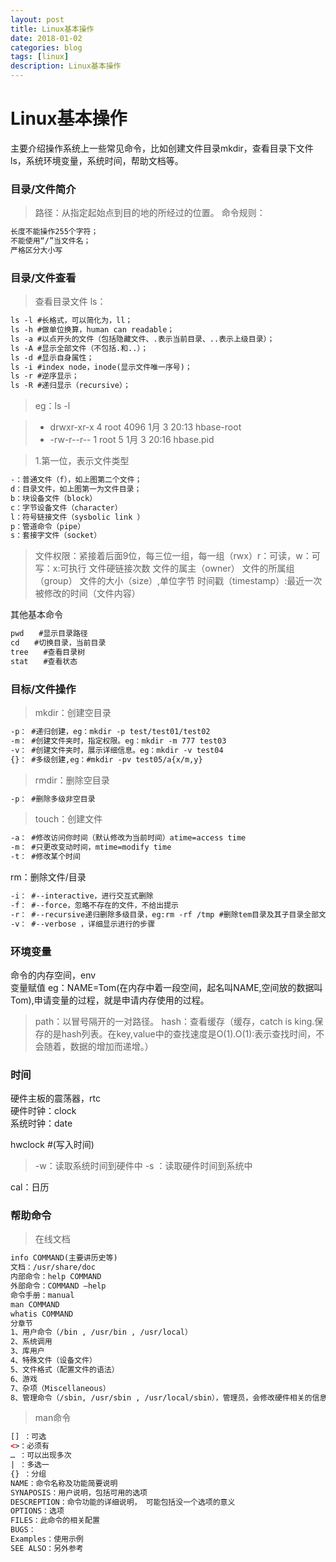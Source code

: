 ```yaml
---
layout: post
title: Linux基本操作
date: 2018-01-02
categories: blog
tags: [linux]
description: Linux基本操作
---
```


# Linux基本操作

主要介绍操作系统上一些常见命令，比如创建文件目录mkdir，查看目录下文件ls，系统环境变量，系统时间，帮助文档等。

### 目录/文件简介

> 路径：从指定起始点到目的地的所经过的位置。
> 命令规则：

```xml
长度不能操作255个字符；
不能使用“/”当文件名；
严格区分大小写
```

### 目录/文件查看

> 查看目录文件 ls：

```xml
ls -l #长格式，可以简化为，ll；
ls -h #做单位换算，human can readable；
ls -a #以点开头的文件（包括隐藏文件、.表示当前目录、..表示上级目录）；
ls -A #显示全部文件（不包括.和..）；
ls -d #显示自身属性；
ls -i #index node，inode(显示文件唯一序号)；
ls -r #逆序显示；
ls -R #递归显示（recursive）；
```

> eg：ls -l

>- drwxr-xr-x 4 root 4096 1月 3 20:13 hbase-root
>- -rw-r--r-- 1 root    5 1月 3 20:16 hbase.pid

> 1.第一位，表示文件类型

```xml
-：普通文件（f），如上图第二个文件；
d：目录文件，如上图第一为文件目录；
b：块设备文件（block）
c：字节设备文件（character）
l：符号链接文件（sysbolic link ）
p：管道命令（pipe）
s：套接字文件（socket）
```

> 文件权限：紧接着后面9位，每三位一组，每一组（rwx）r：可读，w：可写：x:可执行
> 文件硬链接次数
> 文件的属主（owner）
> 文件的所属组（group）
> 文件的大小（size）,单位字节
> 时间戳（timestamp）:最近一次被修改的时间（文件内容）

其他基本命令

```xml
pwd　　#显示目录路径
cd　　#切换目录，当前目录
tree　　#查看目录树
stat　　#查看状态
```

### 目标/文件操作

> mkdir：创建空目录

```xml
-p： #递归创建，eg：mkdir -p test/test01/test02
-m： #创建文件夹时，指定权限。eg：mkdir -m 777 test03
-v： #创建文件夹时，展示详细信息。eg：mkdir -v test04
{}： #多级创建,eg：#mkdir -pv test05/a{x/m,y}
```

> rmdir：删除空目录

```xml
-p： #删除多级非空目录
```

> touch：创建文件

```xml
-a： #修改访问你时间（默认修改为当前时间）atime=access time
-m： #只更改变动时间，mtime=modify time
-t： #修改某个时间
```

rm：删除文件/目录

```xml
-i： #--interactive，进行交互式删除
-f： #--force，忽略不存在的文件，不给出提示
-r： #--recursive递归删除多级目录，eg:rm -rf /tmp #删除tem目录及其子目录全部文件
-v： #--verbose ，详细显示进行的步骤
```

### 环境变量

命令的内存空间，env<br/>
变量赋值  eg：NAME=Tom(在内存中着一段空间，起名叫NAME,空间放的数据叫Tom),申请变量的过程，就是申请内存使用的过程。

> path：以冒号隔开的一对路径。
> hash：查看缓存（缓存，catch is king.保存的是hash列表。在key,value中的查找速度是O(1).O(1):表示查找时间，不会随着，数据的增加而递增。）

### 时间

硬件主板的震荡器，rtc<br/>
硬件时钟：clock<br/>
系统时钟：date

hwclock #(写入时间)
> -w：读取系统时间到硬件中
> -s ：读取硬件时间到系统中

cal：日历

### 帮助命令

> 在线文档

```xml
info COMMAND(主要讲历史等)
文档：/usr/share/doc
内部命令：help COMMAND
外部命令：COMMAND –help
命令手册：manual
man COMMAND
whatis COMMAND
分章节
1、用户命令（/bin , /usr/bin , /usr/local）
2、系统调用
3、库用户
4、特殊文件（设备文件）
5、文件格式（配置文件的语法）
6、游戏
7、杂项（Miscellaneous）
8、管理命令（/sbin, /usr/sbin , /usr/local/sbin），管理员，会修改硬件相关的信息
```

> man命令

```xml
[] ：可选
<>：必须有
… ：可以出现多次
| ：多选一
{} ：分组
NAME：命令名称及功能简要说明
SYNAPOSIS：用户说明，包括可用的选项
DESCREPTION：命令功能的详细说明， 可能包括没一个选项的意义
OPTIONS：选项
FILES：此命令的相关配置
BUGS：
Examples：使用示例
SEE ALSO：另外参考
```
